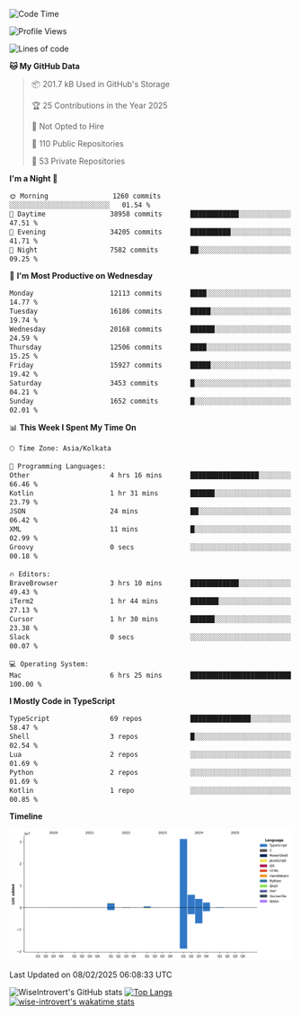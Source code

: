 <!--START_SECTION:waka-->
![Code Time](http://img.shields.io/badge/Code%20Time-2%2C196%20hrs%2034%20mins-blue)

![Profile Views](http://img.shields.io/badge/Profile%20Views-0-blue)

![Lines of code](https://img.shields.io/badge/From%20Hello%20World%20I%27ve%20Written-46.4%20million%20lines%20of%20code-blue)

**🐱 My GitHub Data** 

> 📦 201.7 kB Used in GitHub's Storage 
 > 
> 🏆 25 Contributions in the Year 2025
 > 
> 🚫 Not Opted to Hire
 > 
> 📜 110 Public Repositories 
 > 
> 🔑 53 Private Repositories 
 > 
**I'm a Night 🦉** 

```text
🌞 Morning                1260 commits        ░░░░░░░░░░░░░░░░░░░░░░░░░   01.54 % 
🌆 Daytime                38958 commits       ████████████░░░░░░░░░░░░░   47.51 % 
🌃 Evening                34205 commits       ██████████░░░░░░░░░░░░░░░   41.71 % 
🌙 Night                  7582 commits        ██░░░░░░░░░░░░░░░░░░░░░░░   09.25 % 
```
📅 **I'm Most Productive on Wednesday** 

```text
Monday                   12113 commits       ████░░░░░░░░░░░░░░░░░░░░░   14.77 % 
Tuesday                  16186 commits       █████░░░░░░░░░░░░░░░░░░░░   19.74 % 
Wednesday                20168 commits       ██████░░░░░░░░░░░░░░░░░░░   24.59 % 
Thursday                 12506 commits       ████░░░░░░░░░░░░░░░░░░░░░   15.25 % 
Friday                   15927 commits       █████░░░░░░░░░░░░░░░░░░░░   19.42 % 
Saturday                 3453 commits        █░░░░░░░░░░░░░░░░░░░░░░░░   04.21 % 
Sunday                   1652 commits        █░░░░░░░░░░░░░░░░░░░░░░░░   02.01 % 
```


📊 **This Week I Spent My Time On** 

```text
🕑︎ Time Zone: Asia/Kolkata

💬 Programming Languages: 
Other                    4 hrs 16 mins       █████████████████░░░░░░░░   66.46 % 
Kotlin                   1 hr 31 mins        ██████░░░░░░░░░░░░░░░░░░░   23.79 % 
JSON                     24 mins             ██░░░░░░░░░░░░░░░░░░░░░░░   06.42 % 
XML                      11 mins             █░░░░░░░░░░░░░░░░░░░░░░░░   02.99 % 
Groovy                   0 secs              ░░░░░░░░░░░░░░░░░░░░░░░░░   00.18 % 

🔥 Editors: 
BraveBrowser             3 hrs 10 mins       ████████████░░░░░░░░░░░░░   49.43 % 
iTerm2                   1 hr 44 mins        ███████░░░░░░░░░░░░░░░░░░   27.13 % 
Cursor                   1 hr 30 mins        ██████░░░░░░░░░░░░░░░░░░░   23.38 % 
Slack                    0 secs              ░░░░░░░░░░░░░░░░░░░░░░░░░   00.07 % 

💻 Operating System: 
Mac                      6 hrs 25 mins       █████████████████████████   100.00 % 
```

**I Mostly Code in TypeScript** 

```text
TypeScript               69 repos            ███████████████░░░░░░░░░░   58.47 % 
Shell                    3 repos             █░░░░░░░░░░░░░░░░░░░░░░░░   02.54 % 
Lua                      2 repos             ░░░░░░░░░░░░░░░░░░░░░░░░░   01.69 % 
Python                   2 repos             ░░░░░░░░░░░░░░░░░░░░░░░░░   01.69 % 
Kotlin                   1 repo              ░░░░░░░░░░░░░░░░░░░░░░░░░   00.85 % 
```



**Timeline**

![Lines of Code chart](https://raw.githubusercontent.com/wise-introvert/wise-introvert/master/assets/bar_graph.png)


 Last Updated on 08/02/2025 06:08:33 UTC
<!--END_SECTION:waka-->

![WiseIntrovert's GitHub stats](https://github-readme-stats.vercel.app/api?username=wise-introvert&count_private=true&show_icons=true)
[![Top Langs](https://github-readme-stats.vercel.app/api/top-langs/?username=wise-introvert&langs_count=10)](https://github.com/anuraghazra/github-readme-stats)
[![wise-introvert's wakatime stats](https://github-readme-stats.vercel.app/api/wakatime?username=wiseintrovert)](https://github.com/anuraghazra/github-readme-stats)
